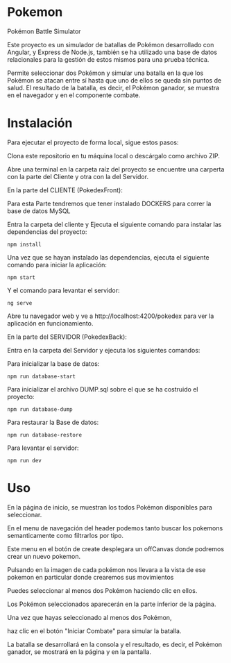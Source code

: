 # Pokemon

Pokémon Battle Simulator

Este proyecto es un simulador de batallas de Pokémon desarrollado con Angular, y Express de Node.js, también se ha utilizado una base de datos relacionales para la gestión de estos mismos para una prueba técnica. 

Permite seleccionar dos Pokémon y simular una batalla en la que los Pokémon se atacan entre sí hasta que uno de ellos se queda sin puntos de salud. 
El resultado de la batalla, es decir, el Pokémon ganador, se muestra en el navegador y en el componente combate.

# Instalación

Para ejecutar el proyecto de forma local, sigue estos pasos:

Clona este repositorio en tu máquina local o descárgalo como archivo ZIP.

Abre una terminal en la carpeta raíz del proyecto se encuentre una carperta con la parte del Cliente y otra con la del Servidor.

En la parte del CLIENTE (PokedexFront):

Para esta Parte tendremos que tener instalado DOCKERS para correr la base de datos MySQL

Entra la carpeta del cliente y Ejecuta el siguiente comando para instalar las dependencias del proyecto:

```
npm install
```

Una vez que se hayan instalado las dependencias, ejecuta el siguiente comando para iniciar la aplicación:

```
npm start
```
Y el comando para levantar el servidor:

```
ng serve
```
 
Abre tu navegador web y ve a http://localhost:4200/pokedex para ver la aplicación en funcionamiento.

En la parte del SERVIDOR (PokedexBack):

Entra en la carpeta del Servidor y ejecuta los siguientes comandos:

Para inicializar la base de datos:

```
npm run database-start
```
Para inicializar el archivo DUMP.sql sobre el que se ha costruido el proyecto:

```
npm run database-dump
```

Para restaurar la Base de datos:

```
npm run database-restore
```

Para levantar el servidor:

```
npm run dev
```

# Uso

En la página de inicio, se muestran los todos Pokémon disponibles para seleccionar.

En el menu de navegación del header podemos tanto buscar los pokemons semanticamente como filtrarlos por tipo.

Este menu en el botón de create desplegara un offCanvas donde podremos crear un nuevo pokemon.

Pulsando en la imagen de cada pokémon nos llevara a la vista de ese pokemon en particular donde crearemos sus movimientos

Puedes seleccionar al menos dos Pokémon haciendo clic en ellos. 

Los Pokémon seleccionados aparecerán en la parte inferior de la página.

Una vez que hayas seleccionado al menos dos Pokémon, 

haz clic en el botón "Iniciar Combate" para simular la batalla.

La batalla se desarrollará en la consola y el resultado, es decir, el Pokémon ganador, se mostrará en la página y en la pantalla.







